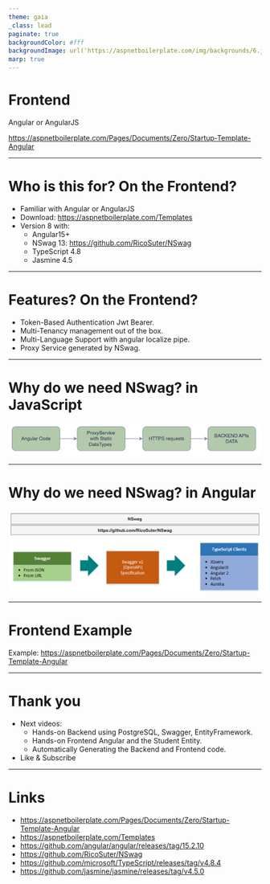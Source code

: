 ```yaml
---
theme: gaia
_class: lead
paginate: true
backgroundColor: #fff
backgroundImage: url('https://aspnetboilerplate.com/img/backgrounds/6.jpg')
marp: true
---
```


# Frontend

Angular or AngularJS

https://aspnetboilerplate.com/Pages/Documents/Zero/Startup-Template-Angular

---

# Who is this for? On the Frontend?

- Familiar with Angular or AngularJS
- Download: https://aspnetboilerplate.com/Templates
- Version 8 with:
  - Angular15+
  - NSwag 13: https://github.com/RicoSuter/NSwag
  - TypeScript 4.8
  - Jasmine 4.5

---

# Features? On the Frontend?

- Token-Based Authentication Jwt Bearer.
- Multi-Tenancy management out of the box.
- Multi-Language Support with angular localize pipe.
- Proxy Service generated by NSwag.

---

# Why do we need NSwag? in JavaScript

![bg 90%](why_do_we_need_nswag_1.png)

---

# Why do we need NSwag? in Angular

![bg 90%](why_do_we_need_nswag_2.png)

---

# Frontend Example

Example: https://aspnetboilerplate.com/Pages/Documents/Zero/Startup-Template-Angular

---

# Thank you

- Next videos:
  - Hands-on Backend using PostgreSQL, Swagger, EntityFramework.
  - Hands-on Frontend Angular and the Student Entity.
  - Automatically Generating the Backend and Frontend code.
- Like & Subscribe

---

# Links

- https://aspnetboilerplate.com/Pages/Documents/Zero/Startup-Template-Angular
- https://aspnetboilerplate.com/Templates
- https://github.com/angular/angular/releases/tag/15.2.10
- https://github.com/RicoSuter/NSwag
- https://github.com/microsoft/TypeScript/releases/tag/v4.8.4
- https://github.com/jasmine/jasmine/releases/tag/v4.5.0
